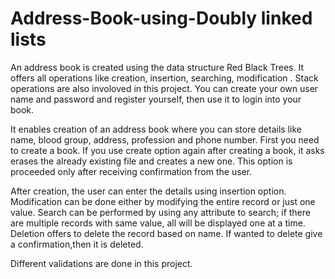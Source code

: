 # Address-Book-using-Doubly linked lists
An address book is created using the data structure Red Black Trees. It offers all operations like creation, insertion, searching, modification .
Stack operations are also involoved in this project.
You can create your own user name and password and register yourself, then use it to login into your book.

It enables creation of an address book where you can store details like name, blood group, address, profession and phone number.
First you need to create a book. If you use create option again after creating a book, it asks erases the already existing file and creates a new one. This option is proceeded only after receiving confirmation from the user. 

After creation, the user can enter the details using insertion option.
Modification can be done either by modifying the entire record or just one value.
Search can be performed by using any attribute to search; if there are multiple records with same value, all will be displayed one at a time.
Deletion offers to delete the record based on name. If wanted to delete give a confirmation,then it is deleted.

Different validations are done in this project.
